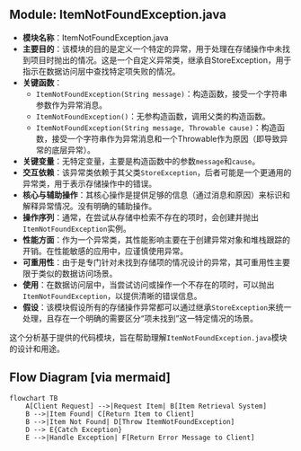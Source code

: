 ## Module: ItemNotFoundException.java
- **模块名称**：ItemNotFoundException.java
- **主要目的**：该模块的目的是定义一个特定的异常，用于处理在存储操作中未找到项目时抛出的情况。这是一个自定义异常类，继承自StoreException，用于指示在数据访问层中查找特定项失败的情况。
- **关键函数**：
  - `ItemNotFoundException(String message)`：构造函数，接受一个字符串参数作为异常消息。
  - `ItemNotFoundException()`：无参构造函数，调用父类的构造函数。
  - `ItemNotFoundException(String message, Throwable cause)`：构造函数，接受一个字符串作为异常消息和一个Throwable作为原因（即导致异常的底层异常）。
- **关键变量**：无特定变量，主要是构造函数中的参数`message`和`cause`。
- **交互依赖**：该异常类依赖于其父类`StoreException`，后者可能是一个更通用的异常类，用于表示存储操作中的错误。
- **核心与辅助操作**：其核心操作是提供足够的信息（通过消息和原因）来标识和解释异常情况。没有明确的辅助操作。
- **操作序列**：通常，在尝试从存储中检索不存在的项时，会创建并抛出`ItemNotFoundException`实例。
- **性能方面**：作为一个异常类，其性能影响主要在于创建异常对象和堆栈跟踪的开销。在性能敏感的应用中，应谨慎使用异常。
- **可重用性**：由于是专门针对未找到存储项的情况设计的异常，其可重用性主要限于类似的数据访问场景。
- **使用**：在数据访问层中，当尝试访问或操作一个不存在的项时，可以抛出`ItemNotFoundException`，以提供清晰的错误信息。
- **假设**：该模块假设所有的存储操作异常都可以通过继承`StoreException`来统一处理，且存在一个明确的需要区分“项未找到”这一特定情况的场景。

这个分析基于提供的代码模块，旨在帮助理解`ItemNotFoundException.java`模块的设计和用途。
## Flow Diagram [via mermaid]
```mermaid
flowchart TB
    A[Client Request] -->|Request Item| B[Item Retrieval System]
    B -->|Item Found| C[Return Item to Client]
    B -->|Item Not Found| D[Throw ItemNotFoundException]
    D --> E{Catch Exception}
    E -->|Handle Exception| F[Return Error Message to Client]
```

